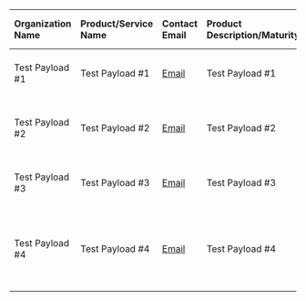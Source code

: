 | Organization Name | Product/Service Name | Contact Email | Product Description/Maturity | Covered Use Cases | USDM Version Compatibility |
| :--- | :--- | :--- | :--- | :--- | :--- |
| Test Payload #1 | Test Payload #1 | [Email](mailto:colin.bradshaw@paconsulting.com) | Test Payload #1 | Electronic Health Record (EHR) | 1.0 |
| Test Payload #2 | Test Payload #2 | [Email](mailto:colin.bradshaw@paconsulting.com) | Test Payload #2 | Electronic Health Record (EHR), Other(s) | 1.5 |
| Test Payload #3 | Test Payload #3 | [Email](mailto:colin.bradshaw@paconsulting.com) | Test Payload #3 | Electronic Health Record (EHR) | 2.0 |
| Test Payload #4 | Test Payload #4 | [Email](mailto:colin.bradshaw@paconsulting.com) | Test Payload #4 | Electronic Health Record (EHR), Test Payload #4 | 2.5 |